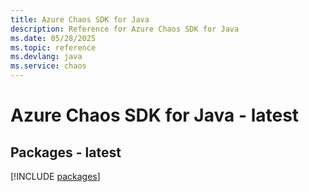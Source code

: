 ```yaml
---
title: Azure Chaos SDK for Java
description: Reference for Azure Chaos SDK for Java
ms.date: 05/28/2025
ms.topic: reference
ms.devlang: java
ms.service: chaos
---
```

# Azure Chaos SDK for Java - latest
## Packages - latest
[!INCLUDE [packages](chaos-index.md)]